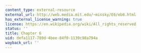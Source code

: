 ```yaml
---
content_type: external-resource
external_url: http://web.media.mit.edu/~minsky/E6/eb6.html
has_external_license_warning: true
license: https://en.wikipedia.org/wiki/All_rights_reserved
status: ''
title: Chapter 6
uid: defa1117-789d-4bee-84f0-1139c98a794a
wayback_url: ''
---
```

